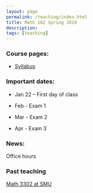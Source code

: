```yaml
---
layout: page
permalink: /teaching/index.html
title: Math 182 Spring 2019
description: 
tags: [teaching]
---
```



### Course pages:

* <a href="/assets/math3302_syll.pdf">Syllabus</a>


### Important dates:

* Jan 22 – First day of class

* Feb - Exam 1 

* Mar - Exam 2 

* Apr - Exam 3

### News:

Office hours 

### Past teaching

<a href="./math3302f18_smu.md">Math 3302 at SMU</a>











